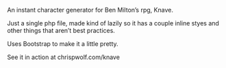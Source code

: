 
An instant character generator for Ben Milton’s rpg, Knave.

Just a single php file, made kind of lazily so it has a couple inline styes and other things that aren’t best practices. 

Uses Bootstrap to make it a little pretty. 

See it in action at chrispwolf.com/knave